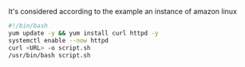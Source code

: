 It's considered according to the example an instance of amazon linux

```bash
#!/bin/bash
yum update -y && yum install curl httpd -y
systemctl enable --now httpd
curl <URL> -o script.sh
/usr/bin/bash script.sh
```